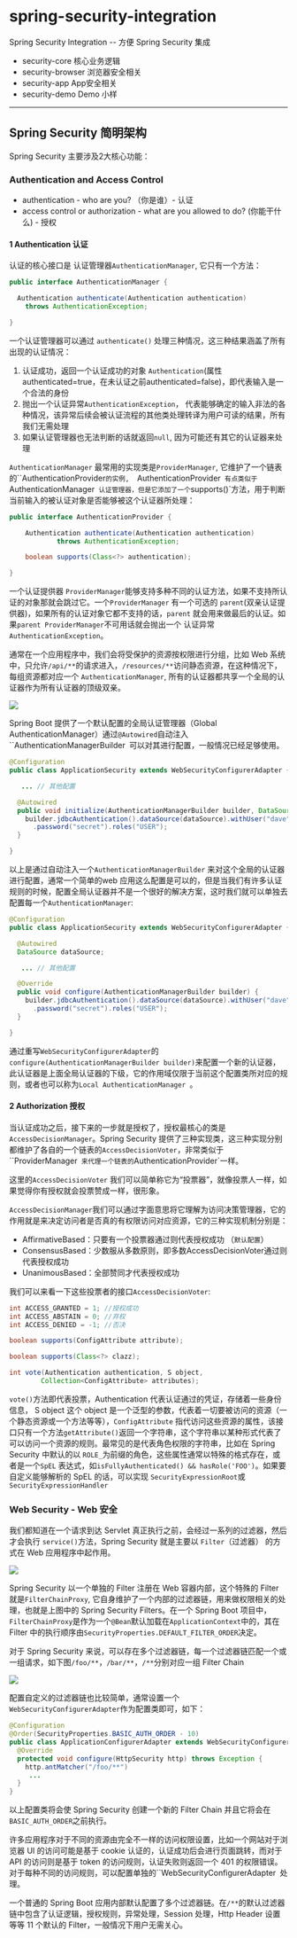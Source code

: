 # spring-security-integration
Spring Security Integration -- 方便 Spring Security 集成


- security-core 核心业务逻辑
- security-browser 浏览器安全相关
- security-app App安全相关
- security-demo Demo 小样

-----
## Spring Security 简明架构

Spring Security 主要涉及2大核心功能：

### Authentication and Access Control

- authentication - who are you? （你是谁）- 认证
- access control or authorization - what are you allowed to do? (你能干什么) - 授权

#### 1 Authentication 认证

认证的核心接口是 认证管理器`AuthenticationManager`, 它只有一个方法：

```java
public interface AuthenticationManager {

  Authentication authenticate(Authentication authentication)
    throws AuthenticationException;

}
```

一个认证管理器可以通过 `authenticate()` 处理三种情况，这三种结果涵盖了所有出现的认证情况：

1. 认证成功，返回一个认证成功的对象 `Authentication`(属性authenticated=true，在未认证之前authenticated=false)，即代表输入是一个合法的身份
2.  抛出一个认证异常`AuthenticationException`， 代表能够确定的输入非法的各种情况，该异常后续会被认证流程的其他类处理转译为用户可读的结果，所有我们无需处理
3.  如果认证管理器也无法判断的话就返回`null`, 因为可能还有其它的认证器来处理



`AuthenticationManager` 最常用的实现类是`ProviderManager`, 它维护了一个链表的``AuthenticationProvider`的实例,  `AuthenticationProvider` 有点类似于`AuthenticationManager` 认证管理器，但是它添加了一个`supports()`方法，用于判断当前输入的被认证对象是否能够被这个认证器所处理：

```java
public interface AuthenticationProvider {

	Authentication authenticate(Authentication authentication)
			throws AuthenticationException;

	boolean supports(Class<?> authentication);

}
```

一个认证提供器 `ProviderManager`能够支持多种不同的认证方法，如果不支持所认证的对象那就会跳过它。一个`ProviderManager` 有一个可选的 `parent`(双亲认证提供器)，如果所有的认证对象它都不支持的话，`parent` 就会用来做最后的认证。如果`parent ProviderManager`不可用话就会抛出一个 认证异常`AuthenticationException`。

通常在一个应用程序中，我们会将受保护的资源按权限进行分组，比如 Web 系统中，只允许`/api/**`的请求进入，`/resources/**`访问静态资源，在这种情况下，每组资源都对应一个 `AuthenticationManager`, 所有的认证器都共享一个全局的认证器作为所有认证器的顶级双亲。

![](https://github.com/spring-guides/top-spring-security-architecture/raw/master/images/authentication.png)



Spring Boot 提供了一个默认配置的全局认证管理器（Global AuthenticationManager）通过`@Autowired`自动注入``AuthenticationManagerBuilder` `可以对其进行配置，一般情况已经足够使用。

```java
@Configuration
public class ApplicationSecurity extends WebSecurityConfigurerAdapter {

   ... // 其他配置

  @Autowired
  public void initialize(AuthenticationManagerBuilder builder, DataSource dataSource) {
    builder.jdbcAuthentication().dataSource(dataSource).withUser("dave")
      .password("secret").roles("USER");
  }

}
```

以上是通过自动注入一个`AuthenticationManagerBuilder` 来对这个全局的认证器进行配置，通常一个简单的web 应用这么配置是可以的，但是当我们有许多认证规则的时候，配置全局认证器并不是一个很好的解决方案，这时我们就可以单独去配置每一个`AuthenticationManager`:

```java
@Configuration
public class ApplicationSecurity extends WebSecurityConfigurerAdapter {

  @Autowired
  DataSource dataSource;

   ... // 其他配置

  @Override
  public void configure(AuthenticationManagerBuilder builder) {
    builder.jdbcAuthentication().dataSource(dataSource).withUser("dave")
      .password("secret").roles("USER");
  }

}
```

通过重写`WebSecurityConfigurerAdapter`的`configure(AuthenticationManagerBuilder builder)`来配置一个新的认证器，此认证器是上面全局认证器的下级，它的作用域仅限于当前这个配置类所对应的规则，或者也可以称为`Local AuthenticationManager `。



#### 2 Authorization 授权

当认证成功之后，接下来的一步就是授权了，授权最核心的类是`AccessDecisionManager`。Spring Security 提供了三种实现类，这三种实现分别都维护了各自的一个链表的`AccessDecisionVoter`，非常类似于 ``ProviderManager` 来代理一个链表的`AuthenticationProvider`一样。

这里的`AccessDecisionVoter` 我们可以简单称它为“投票器”，就像投票人一样，如果觉得你有授权就会投票赞成一样，很形象。

`AccessDecisionManager`我们可以通过字面意思将它理解为访问决策管理器，它的作用就是来决定访问者是否真的有权限访问对应资源，它的三种实现机制分别是：

-   AffirmativeBased：只要有一个投票器通过则代表授权成功 （`默认配置`）
-  	ConsensusBased：少数服从多数原则，即多数AccessDecisionVoter通过则代表授权成功
-  	UnanimousBased：全部赞同才代表授权成功

我们可以来看一下这些投票者的接口`AccessDecisionVoter`:
```java
int ACCESS_GRANTED = 1; //授权成功
int ACCESS_ABSTAIN = 0; //弃权
int ACCESS_DENIED = -1; //否决

boolean supports(ConfigAttribute attribute);

boolean supports(Class<?> clazz);

int vote(Authentication authentication, S object,
        Collection<ConfigAttribute> attributes);
```

`vote()`方法即代表投票，Authentication 代表认证通过的凭证，存储着一些身份信息， S object 这个 object 是一个泛型的参数，代表着一切要被访问的资源（一个静态资源或一个方法等等），`ConfigAttribute` 指代访问这些资源的属性，该接口只有一个方法`getAttribute()`返回一个字符串，这个字符串以某种形式代表了可以访问一个资源的规则。最常见的是代表角色权限的字符串，比如在 Spring Security 中默认的以 `ROLE_`为前缀的角色，这些属性通常以特殊的格式存在，或者是一个`SpEL` 表达式，如`isFullyAuthenticated() && hasRole('FOO')`。如果要自定义能够解析的 SpEL 的话，可以实现 `SecurityExpressionRoot`或`SecurityExpressionHandler`



### Web Security - Web 安全

我们都知道在一个请求到达 Servlet 真正执行之前，会经过一系列的过滤器，然后才会执行 `service()`方法，Spring Security 就是主要以 `Filter`（过滤器） 的方式在 Web 应用程序中起作用。

![](https://github.com/spring-guides/top-spring-security-architecture/raw/master/images/security-filters.png)

Spring Security 以一个单独的 Filter 注册在 Web 容器内部，这个特殊的 Filter 就是`FilterChainProxy`, 它自身维护了一个内部的过滤器链，用来做权限相关的处理，也就是上图中的 Spring Security Filters。在一个 Spring Boot 项目中，`FilterChainProxy`是作为一个`@Bean`默认加载在`ApplicationContext`中的，其在 Filter 中的执行顺序由`SecurityProperties.DEFAULT_FILTER_ORDER`决定。

对于 Spring Security 来说，可以存在多个过滤器链，每一个过滤器链匹配一个或一组请求，如下图`/foo/**`，`/bar/**`，`/**`分别对应一组 Filter Chain

![](https://github.com/spring-guides/top-spring-security-architecture/raw/master/images/security-filters-dispatch.png)

配置自定义的过滤器链也比较简单，通常设置一个`WebSecurityConfigurerAdapter`作为配置类即可，如下：

```java
@Configuration
@Order(SecurityProperties.BASIC_AUTH_ORDER - 10)
public class ApplicationConfigurerAdapter extends WebSecurityConfigurerAdapter {
  @Override
  protected void configure(HttpSecurity http) throws Exception {
    http.antMatcher("/foo/**")
     ...    
  }
}
```

以上配置类将会使 Spring Security 创建一个新的 Filter Chain 并且它将会在`BASIC_AUTH_ORDER`之前执行。

许多应用程序对于不同的资源由完全不一样的访问权限设置，比如一个网站对于浏览器 UI 的访问可能是基于 cookie 认证的，认证成功后会进行页面跳转，而对于 API 的访问则是基于 token 的访问规则，认证失败则返回一个 401 的权限错误。对于每种不同的访问规则，可以配置单独的``WebSecurityConfigurerAdapter` `处理。

一个普通的 Spring Boot 应用内部默认配置了多个过滤器链。在`/**`的默认过滤器链中包含了认证逻辑，授权规则，异常处理，Session 处理，Http Header 设置等等 11 个默认的 Filter，一般情况下用户无需关心。